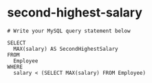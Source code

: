 
  # second-highest-salary

  ```mysql
  # Write your MySQL query statement below

SELECT
    MAX(salary) AS SecondHighestSalary
FROM
    Employee
WHERE
    salary < (SELECT MAX(salary) FROM Employee)
  ```
  